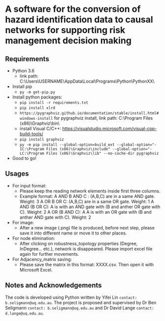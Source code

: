 # A software for the conversion of hazard identification data to causal networks for supporting risk management decision making
## Requirements
* Python 3.6
  * link path: C:\Users\USERNAME\AppData\Local\Programs\Python\PythonXX\
* Install pip
  * `py -m get-pip.py`
* Install python packages:
  * `pip install -r requirements.txt`
  * `pip install xlrd`
  * `https://pygraphviz.github.io/documentation/stable/install.html#windows-install` for pygraphviz install, link path: C:\Program Files (x86)\Graphviz\bin\
  * install Visual C/C++: https://visualstudio.microsoft.com/visual-cpp-build-tools/
  * `pip install graphviz`
  * `py -m pip install --global-option=build_ext --global-option="-IC:\Program Files (x86)\Graphviz\include" --global-option="-LC:\Program Files (x86)\Graphviz\lib" --no-cache-dir pygraphviz`
* Good to go!
## Usages
* For input format:
  * Please keep the reading network elements inside first three columns.
  * Example format:
  A AND B AND C : (A,B,C) are in a same AND gate. Weight: 3
  A OR B OR C: (A,B,C) are in a same OR gate. Weight: 1
  A AND (B OR C): A is with an AND gate with (B and anther OR gate with C). Weight: 2
  A OR (B AND C): A A is with an OR gate with (B and anther AND gate with C). Weight: 2
* For image:
  * After a new image (.png) file is produced, before next step, please save it into different name or move it to other places.
* For node elimination:
  * After clicking on robustness_topology properties (Degree, InDegree... etc.), network is disappeared. Please import excel file again for further movements.
* For Adjacency_matrix saving:
  * Please save the matrix in this format: XXXX.csv. Then open it with Microsoft Excel.
## Notes and Acknowledgements
The code is developed using Python written by Yifei Lin `contact: b.seligmann@uq.edu.au`. The project is proposed and supervised by Dr Ben Seligmann `contact: b.seligmann@uq.edu.au` and Dr David Lange `contact: d.lange@uq.edu.au`.
